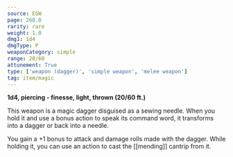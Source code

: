 ```yaml
---
source: EGW
page: 268.0
rarity: rare
weight: 1.0
dmg1: 1d4
dmgType: P
weaponCategory: simple
range: 20/60
attunement: True
type: ['weapon (dagger)', 'simple weapon', 'melee weapon']
tag: item/magic
---
```


**1d4, piercing - finesse, light, thrown (20/60 ft.)**

This weapon is a magic dagger disguised as a sewing needle. When you hold it and use a bonus action to speak its command word, it transforms into a dagger or back into a needle.

You gain a +1 bonus to attack and damage rolls made with the dagger. While holding it, you can use an action to cast the [[mending]] cantrip from it.


